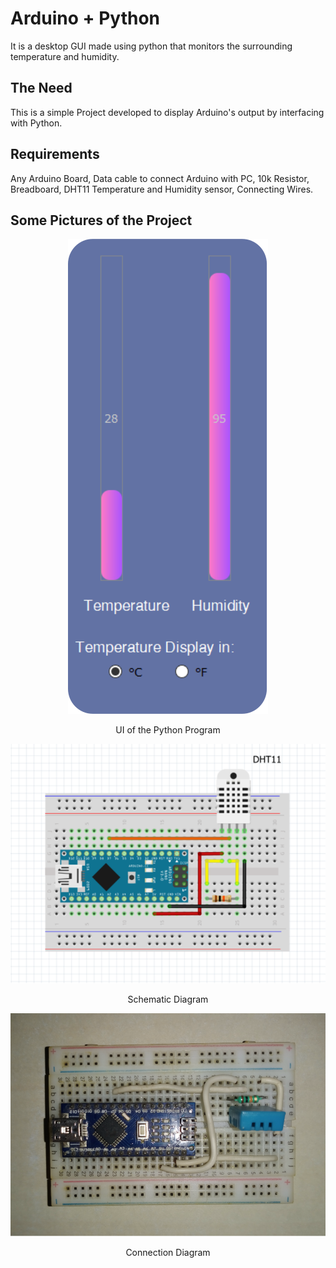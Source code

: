 # Arduino + Python
It is a desktop GUI made using python that monitors the surrounding temperature and humidity.

## The Need 
This is a simple Project developed to display Arduino's output by interfacing with Python.

## Requirements
Any Arduino Board, Data cable to connect Arduino with PC, 10k Resistor, Breadboard, DHT11 Temperature and Humidity sensor, Connecting Wires.

## Some Pictures of the Project
<p align=center>
  <img src="Resources/ui.svg">
  <p align=center>UI of the Python Program</p>
</p>

<p align=center>
  <img src="Resources/schematic.svg">
  <p align=center>Schematic Diagram</p>
</p>

<p align=center>
  <img src="Resources/connection.svg">
  <p align=center>Connection Diagram</p>
</p>

